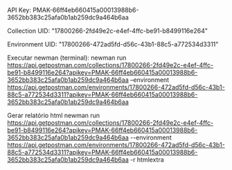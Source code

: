API Key: PMAK-66ff4eb660415a00013988b6-3652bb383c25afa0b1ab259dc9a464b6aa

Collection UID: "17800266-2fd49e2c-e4ef-4ffc-be91-b8499116e264"

Environment UID: "17800266-472ad5fd-d56c-43b1-88c5-a772534d3311"

Executar newman (terminal):
newman run https://api.getpostman.com/collections/17800266-2fd49e2c-e4ef-4ffc-be91-b8499116e264?apikey=PMAK-66ff4eb660415a00013988b6-3652bb383c25afa0b1ab259dc9a464b6aa –environment https://api.getpostman.com/environments/17800266-472ad5fd-d56c-43b1-88c5-a772534d3311?apikey=PMAK-66ff4eb660415a00013988b6-3652bb383c25afa0b1ab259dc9a464b6aa

Gerar relatório html 
newman run https://api.getpostman.com/collections/17800266-2fd49e2c-e4ef-4ffc-be91-b8499116e264?apikey=PMAK-66ff4eb660415a00013988b6-3652bb383c25afa0b1ab259dc9a464b6aa --environment https://api.getpostman.com/environments/17800266-472ad5fd-d56c-43b1-88c5-a772534d3311?apikey=PMAK-66ff4eb660415a00013988b6-3652bb383c25afa0b1ab259dc9a464b6aa -r htmlextra
